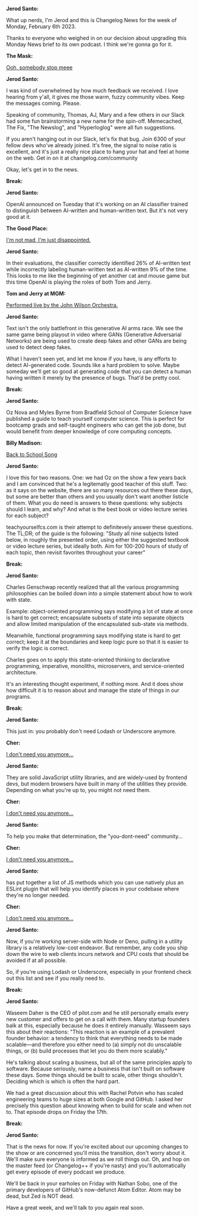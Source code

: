 **Jerod Santo:**

What up nerds, I'm Jerod and this is Changelog News for the week of Monday, February 6th 2023.

Thanks to everyone who weighed in on our decision about upgrading this Monday News brief to its own podcast. I think we're gonna go for it.

**The Mask:**

[Ooh, somebody stop meee](https://www.youtube.com/watch?v=91YS3fNegmE)

**Jerod Santo:**

I was kind of overwhelmed by how much feedback we received. I love hearing from y'all, it gives me those warm, fuzzy community vibes. Keep the messages coming. Please.

Speaking of community, Thomas, AJ, Mary and a few others in our Slack had some fun brainstorming a new name for the spin-off. Memecached, The Fix, "The Newslog", and "Hyperloglog" were all fun suggestions.

If you aren't hanging out in our Slack, let's fix that bug. Join 6300 of your fellow devs who've already joined. It's free, the signal to noise ratio is excellent, and it's just a really nice place to hang your hat and feel at home on the web. Get in on it at changelog.com/community

Okay, let's get in to the news.

**Break:**

**Jerod Santo:**

OpenAI announced on Tuesday that it's working on an AI classifier trained to distinguish between AI-written and human-written text. But it's not very good at it.

**The Good Place:**

[I'm not mad, I'm just disappointed.](https://www.youtube.com/watch?v=MT42AZwSuBo)

**Jerod Santo:**

In their evaluations, the classifier correctly identified 26% of AI-written text while incorrectly labeling human-written text as AI-written 9% of the time. This looks to me like the beginning of yet another cat and mouse game but this time OpenAI is playing the roles of both Tom and Jerry.

**Tom and Jerry at MGM:**

[Performed live by the John Wilson Orchestra.](https://www.youtube.com/watch?v=kYrUWfLlYI0)

**Jerod Santo:**

Text isn't the only battlefront in this generative AI arms race. We see the same game being playout in video where GANs (Generative Adversarial Networks) are being used to create deep fakes and other GANs are being used to detect deep fakes.

What I haven't seen yet, and let me know if you have, is any efforts to detect AI-generated code. Sounds like a hard problem to solve. Maybe someday we'll get so good at generating code that you can detect a human having written it merely by the presence of bugs. That'd be pretty cool.

**Break:**

**Jerod Santo:**

Oz Nova and Myles Byrne from Bradfield School of Computer Science have published a guide to teach yourself computer science. This is perfect for bootcamp grads and self-taught engineers who can get the job done, but would benefit from deeper knowledge of core computing concepts.

**Billy Madison:**

[Back to School Song](https://www.youtube.com/watch?v=WBeDPZiwZqQ)

**Jerod Santo:**

I love this for two reasons. One: we had Oz on the show a few years back and I am convinced that he's a legitematly good teacher of this stuff. Two: as it says on the website, there are so many resources out there these days, but some are better than others and you usually don't want another listicle of them. What you do need is answers to these questions: why subjects should I learn, and why? And what is the best book or video lecture series for each subject?

teachyourselfcs.com is their attempt to definitevely answer these questions. The TL;DR; of the guide is the following: "Study all nine subjects listed below, in roughly the presented order, using either the suggested textbook or video lecture series, but ideally both. Aim for 100-200 hours of study of each topic, then revisit favorites throughout your career"

**Break:**

**Jerod Santo:**

Charles Genschwap recently realized that all the various programming philosophies can be boiled down into a simple statement about how to work with state.

Example: object-oriented programming says modifying a lot of state at once is hard to get correct; encapsulate subsets of state into separate objects and allow limited manipulation of the encapsulated sub-state via methods.

Meanwhile, functional programming says modifying state is hard to get correct; keep it at the boundaries and keep logic pure so that it is easier to verify the logic is correct.

Charles goes on to apply this state-oriented thinking to declarative programming, imperative, monoliths, microservers, and service-oriented architecture.

It's an interesting thought experiment, if nothing more. And it does show how difficult it is to reason about and manage the state of things in our programs.

**Break:**

**Jerod Santo:**

This just in: you probably don't need Lodash or Underscore anymore.

**Cher:**

[I don't need you anymore...](https://www.youtube.com/watch?v=nZXRV4MezEw)

**Jerod Santo:**

They are solid JavaScript utility libraries, and are widely-used by frontend devs, but modern browsers have built in many of the utilities they provide. Depending on what you're up to, you might not need them.

**Cher:**

[I don't need you anymore...](https://www.youtube.com/watch?v=nZXRV4MezEw)

**Jerod Santo:**

To help you make that determination, the "you-dont-need" community...

**Cher:**

[I don't need you anymore...](https://www.youtube.com/watch?v=nZXRV4MezEw)

**Jerod Santo:**

has put together a list of JS methods which you can use natively plus an ESLint plugin that will help you identify places in your codebase where they're no longer needed.

**Cher:**

[I don't need you anymore...](https://www.youtube.com/watch?v=nZXRV4MezEw)

**Jerod Santo:**

Now, if you're working server-side with Node or Deno, pulling in a utility library is a relatively low-cost endeavor. But remember, any code you ship down the wire to web clients incurs network and CPU costs that should be avoided if at all possible.

So, if you're using Lodash or Underscore, especially in your frontend check out this list and see if you really need to.

**Break:**

**Jerod Santo:**

Waseem Daher is the CEO of pilot.com and he still personally emails every new customer and offers to get on a call with them. Many startup founders balk at this, especially because he does it entirely manually. Wasseem says this about their reactions: "This reaction is an example of a prevalent founder behavior: a tendency to think that everything needs to be made scalable—and therefore you either need to (a) simply not do unscalable things, or (b) build processes that let you do them more scalably."

He's talking about scaling a business, but all of the same principles apply to software. Because seriously, name a business that isn't built on software these days. Some things should be built to scale, other things shouldn't. Deciding which is which is often the hard part.

We had a great discussion about this with Rachel Potvin who has scaled engineering teams to huge sizes at both Google and GitHub. I asked her precisely this question about knowing when to build for scale and when not to. That episode drops on Friday the 17th.

**Break:**

**Jerod Santo:**

That is the news for now. If you're excited about our upcoming changes to the show or are concerned you'll miss the transition, don't worry about it. We'll make sure everyone is informed as we roll things out. Oh, and hop on the master feed (or Changelog++ if you're nasty) and you'll automatically get every episode of every podcast we produce.

We'll be back in your earholes on Friday with Nathan Sobo, one of the primary developers of GitHub's now-defunct Atom Editor. Atom may be dead, but Zed is NOT dead.

Have a great week, and we'll talk to you again real soon.
